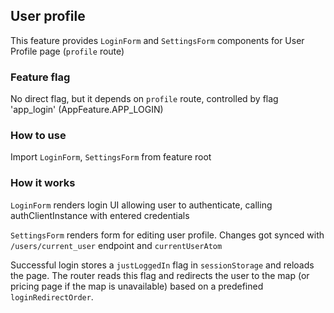 ## User profile

This feature provides `LoginForm` and `SettingsForm` components for User Profile page (`profile` route)

### Feature flag

No direct flag, but it depends on `profile` route, controlled by flag
'app_login' (AppFeature.APP_LOGIN)

### How to use

Import `LoginForm`, `SettingsForm` from feature root

### How it works

`LoginForm` renders login UI allowing user to authenticate, calling authClientInstance with entered credentials

`SettingsForm` renders form for editing user profile. Changes got synced with `/users/current_user` endpoint and `currentUserAtom`

Successful login stores a `justLoggedIn` flag in `sessionStorage` and reloads the page. The router reads this flag and redirects the user to the map (or pricing page if the map is unavailable) based on a predefined `loginRedirectOrder`.
